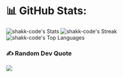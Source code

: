 # 📊 GitHub Stats:
![shakk-code's Stats](https://github-readme-stats.vercel.app/api?username=shakk-code&theme=tokyonight&show_icons=true&hide_border=false&count_private=false)
![shakk-code's Streak](https://github-readme-streak-stats.herokuapp.com/?user=shakk-code&theme=tokyonight&hide_border=false)
![shakk-code's Top Languages](https://github-readme-stats.vercel.app/api/top-langs/?username=shakk-code&theme=tokyonight&show_icons=true&hide_border=false&layout=compact)

### ✍️ Random Dev Quote
![](https://quotes-github-readme.vercel.app/api?type=horizontal&theme=radical)
